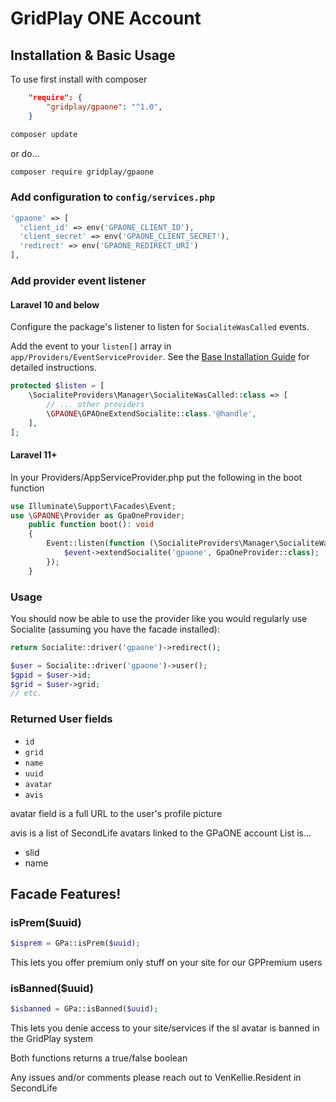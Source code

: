 # GridPlay ONE Account

## Installation & Basic Usage

To use first install with composer
```json
    "require": {
        "gridplay/gpaone": "^1.0",
    }
```
```sh
composer update
```
or do...
```sh
composer require gridplay/gpaone
```
### Add configuration to `config/services.php`

```php
'gpaone' => [    
  'client_id' => env('GPAONE_CLIENT_ID'),  
  'client_secret' => env('GPAONE_CLIENT_SECRET'),  
  'redirect' => env('GPAONE_REDIRECT_URI') 
],
```

### Add provider event listener

#### Laravel 10 and below
Configure the package's listener to listen for `SocialiteWasCalled` events.

Add the event to your `listen[]` array in `app/Providers/EventServiceProvider`. See the [Base Installation Guide](https://socialiteproviders.com/usage/) for detailed instructions.

```php
protected $listen = [
    \SocialiteProviders\Manager\SocialiteWasCalled::class => [
        // ... other providers
        \GPAONE\GPAOneExtendSocialite::class.'@handle',
    ],
];
```

#### Laravel 11+
In your Providers/AppServiceProvider.php put the following in the boot function
```php
use Illuminate\Support\Facades\Event;
use \GPAONE\Provider as GpaOneProvider;
    public function boot(): void
    {
        Event::listen(function (\SocialiteProviders\Manager\SocialiteWasCalled $event) {
            $event->extendSocialite('gpaone', GpaOneProvider::class);
        });
    }
```

### Usage

You should now be able to use the provider like you would regularly use Socialite (assuming you have the facade installed):

```php
return Socialite::driver('gpaone')->redirect();
```
```php
$user = Socialite::driver('gpaone')->user();
$gpid = $user->id;
$grid = $user->grid;
// etc.
```
### Returned User fields

- ``id``
- ``grid``
- ``name``
- ``uuid``
- ``avatar``
- ``avis``

avatar field is a full URL to the user's profile picture

avis is a list of SecondLife avatars linked to the GPaONE account
List is...
- slid
- name

## Facade Features!

### isPrem($uuid)
```php
$isprem = GPa::isPrem($uuid);
```
This lets you offer premium only stuff on your site for our GPPremium users

### isBanned($uuid)
```php
$isbanned = GPa::isBanned($uuid);
```
This lets you denie access to your site/services if the sl avatar is banned in the GridPlay system

Both functions returns a true/false boolean


Any issues and/or comments please reach out to VenKellie.Resident in SecondLife

